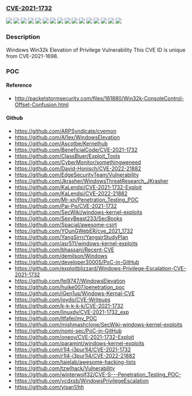 ### [CVE-2021-1732](https://cve.mitre.org/cgi-bin/cvename.cgi?name=CVE-2021-1732)
![](https://img.shields.io/static/v1?label=Product&message=Windows%2010%20Version%201909%20for%2032-bit%20Systems&color=blue)
![](https://img.shields.io/static/v1?label=Product&message=Windows%2010%20Version%201909%20for%20ARM64-based%20Systems&color=blue)
![](https://img.shields.io/static/v1?label=Product&message=Windows%2010%20Version%201909%20for%20x64-based%20Systems&color=blue)
![](https://img.shields.io/static/v1?label=Product&message=Windows%2010%20Version%202004%20for%2032-bit%20Systems&color=blue)
![](https://img.shields.io/static/v1?label=Product&message=Windows%2010%20Version%202004%20for%20ARM64-based%20Systems&color=blue)
![](https://img.shields.io/static/v1?label=Product&message=Windows%2010%20Version%202004%20for%20x64-based%20Systems&color=blue)
![](https://img.shields.io/static/v1?label=Product&message=Windows%2010%20Version%2020H2%20for%2032-bit%20Systems&color=blue)
![](https://img.shields.io/static/v1?label=Product&message=Windows%2010%20Version%2020H2%20for%20ARM64-based%20Systems&color=blue)
![](https://img.shields.io/static/v1?label=Product&message=Windows%2010%20Version%2020H2%20for%20x64-based%20Systems&color=blue)
![](https://img.shields.io/static/v1?label=Product&message=Windows%20Server%2C%20version%201909%20(Server%20Core%20installation)&color=blue)
![](https://img.shields.io/static/v1?label=Product&message=Windows%20Server%2C%20version%202004%20(Server%20Core%20installation)&color=blue)
![](https://img.shields.io/static/v1?label=Product&message=Windows%20Server%2C%20version%2020H2%20(Server%20Core%20Installation)&color=blue)
![](https://img.shields.io/static/v1?label=Product&message=Windows%20Server&color=blue)
![](https://img.shields.io/static/v1?label=Product&message=Windows&color=blue)
![](https://img.shields.io/static/v1?label=Version&message=n%2Fa&color=blue)
![](https://img.shields.io/static/v1?label=Vulnerability&message=Elevation%20of%20Privilege&color=brighgreen)

### Description

Windows Win32k Elevation of Privilege Vulnerability This CVE ID is unique from CVE-2021-1698.

### POC

#### Reference
- http://packetstormsecurity.com/files/161880/Win32k-ConsoleControl-Offset-Confusion.html

#### Github
- https://github.com/ARPSyndicate/cvemon
- https://github.com/Al1ex/WindowsElevation
- https://github.com/Ascotbe/Kernelhub
- https://github.com/BeneficialCode/CVE-2021-1732
- https://github.com/ClassBluer/Exploit_Tools
- https://github.com/CyberMonitor/somethingweneed
- https://github.com/David-Honisch/CVE-2022-21882
- https://github.com/EdgeSecurityTeam/Vulnerability
- https://github.com/Jkrasher/WindowsThreatResearch_JKrasher
- https://github.com/KaLendsi/CVE-2021-1732-Exploit
- https://github.com/KaLendsi/CVE-2022-21882
- https://github.com/Mr-xn/Penetration_Testing_POC
- https://github.com/Pai-Po/CVE-2021-1732
- https://github.com/SecWiki/windows-kernel-exploits
- https://github.com/SexyBeast233/SecBooks
- https://github.com/Spacial/awesome-csirt
- https://github.com/YOunGWebER/cve_2021_1732
- https://github.com/YangSirrr/YangsirStudyPlan
- https://github.com/asr511/windows-kernel-exploits
- https://github.com/bhassani/Recent-CVE
- https://github.com/demilson/Windows
- https://github.com/developer3000S/PoC-in-GitHub
- https://github.com/exploitblizzard/Windows-Privilege-Escalation-CVE-2021-1732
- https://github.com/fei9747/WindowsElevation
- https://github.com/huike007/penetration_poc
- https://github.com/iGen1us/Windows-Kernal-CVE
- https://github.com/joydo/CVE-Writeups
- https://github.com/k-k-k-k-k/CVE-2021-1732
- https://github.com/linuxdy/CVE-2021-1732_exp
- https://github.com/ltfafei/my_POC
- https://github.com/mishmashclone/SecWiki-windows-kernel-exploits
- https://github.com/nomi-sec/PoC-in-GitHub
- https://github.com/oneoy/CVE-2021-1732-Exploit
- https://github.com/paramint/windows-kernel-exploits
- https://github.com/r1l4-i3pur1l4/CVE-2021-1732
- https://github.com/r1l4-i3pur1l4/CVE-2022-21882
- https://github.com/taielab/awesome-hacking-lists
- https://github.com/tzwlhack/Vulnerability
- https://github.com/winterwolf32/CVE-S---Penetration_Testing_POC-
- https://github.com/ycdxsb/WindowsPrivilegeEscalation
- https://github.com/yisan1/hh

